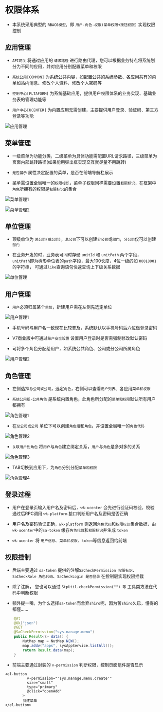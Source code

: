 # 权限体系

* 本系统采用典型的 `RBAC0模型`，即 `用户-角色-权限(菜单权限+按钮权限)` 实现权限控制

## 应用管理

* `API网关` 将通过应用的 `请求路径` 进行路由代理，您可以根据业务特点将系统划分为不同的应用，并对应用分别配置菜单和权限

* `系统公用[COMMON]` 为系统公共内容，如配置公共的系统参数、各应用共有的菜单如站内消息、修改个人资料、修改个人密码等

* `控制中心[PLTAFORM]` 为系统基础应用，提供用户权限体系的业务实现、基础业务表的管理功能等

* `用户中心[UCENTER]` 为内置应用无需创建，主要提供用户登录、验证码、第三方登录等功能


![应用管理](../../images/feature/platform01.jpg)

## 菜单管理

* 一级菜单为功能分类，二级菜单为具体功能需配置URL请求路径，三级菜单为页面内部跳转路径(如果能用弹出框实现交互就尽量不用跳转)

* `是否展示` 属性决定配置的菜单，是否在前端导航栏展示

* 菜单需设置全局唯一的`权限标识`，菜单子权限同样需要设置`权限标识`，在框架中`角色`所拥有的权限是`权限标识`的集合

![菜单管理1](../../images/feature/platform02.jpg)

![菜单管理2](../../images/feature/platform03.jpg)


## 单位管理

* 顶级单位为 `总公司(或公司)`，`总公司`下可以创建`分公司`或`部门`，`分公司`仅可以创建`部门`

* 在业务开发的时，业务表可同时存储 `unitId` 和 `unitPath` 两个字段，`unitPath`即为树形单位表的`path`字段，最大100长度，4位一级的如 `00010001`的字符串，
  可通过`like`查询语句快速查询上下级关系数据

![单位管理](../../images/feature/platform04.jpg)

## 用户管理

* `用户`必须归属某个`单位`，新建用户需在左侧先选定单位

![用户管理1](../../images/feature/platform05.jpg)

* 手机号码与用户名一致现在比较普及，系统默认以手机号码后六位做登录密码

* V7商业版中可通过`账户安全设置` 设置用户登录时是否需强制修改默认密码

* 可将多个角色分配给用户，如系统公共角色、公司或分公司所属角色

![用户管理2](../../images/feature/platform06.jpg)


## 角色管理

* 左侧选择`总公司或公司`，选定`角色`，右侧可以查看`用户列表`、各应用`菜单和权限`

* `系统公用组`-`公共角色` 是系统内置角色，此角色所分配的`菜单和权限`默认所有用户都拥有

![角色管理1](../../images/feature/platform07.jpg)

* 在`总公司或公司` 单位下可以创建`角色组`和`角色`，并设置全局唯一的`角色代码`

![角色管理2](../../images/feature/platform08.jpg)

* `关联用户到角色` 将`用户`与`角色`建立绑定关系，`用户`与`角色`是多对多的关系

![角色管理3](../../images/feature/platform09.jpg)

* TAB切换到应用下，为`角色`分别分配`菜单和权限`

![角色管理4](../../images/feature/platform10.jpg)

## 登录过程

* 用户在登录页输入用户名及密码后，`wk-ucenter` 会先进行验证码校验，校验通过后RPC调用 `wk-platform` 接口判断用户名及密码是否正确

* 用户名及密码验证正确，`wk-platform` 则返回`角色代码`和`权限标识`集合数据，由`wk-ucenter`中的`sa-token` 缓存`角色代码`和`权限标识`并生成 `token`
  
* `wk-ucenter` 将 `用户信息`、`菜单和权限`、`token`等信息返回给前端

## 权限控制

* 后端主要通过 `sa-token` 提供的注解`SaCheckPermission 权限标识`、`SaCheckRole 角色代码`、`SaCheckLogin 是否登录` 在控制层实现权限拦截
  
* 除了注解， 您也可以通过 `StpUtil.checkPermission("") 等` 工具类方法在代码中判断权限

* 额外提一嘴，为什么选择`sa-token`而舍弃`shiro`呢，因为苦`shiro`久已，懂得的都懂……

```java
    @At
    @Ok("json")
    @GET
    @SaCheckPermission("sys.manage.menu")
    public Result<?> data() {
        NutMap map = NutMap.NEW();
        map.addv("apps", sysAppService.listAll());
        return Result.data(map);
    }
```

* 前端主要通过封装的 `v-permission` 判断权限，控制页面组件是否显示

```vue
<el-button
          v-permission="'sys.manage.menu.create'"
          size="small"
          type="primary"
          @click="openAdd"
        >
        创建菜单
</el-button>
```